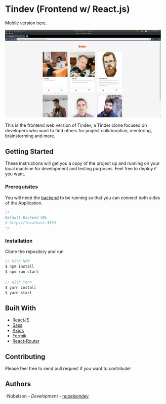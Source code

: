 # Tindev (Frontend w/ React.js)

Mobile version [here](https://github.com/nubelsondev/Tindev-Mobile).

![Tindev Preview](./thumbnail2.png)

This is the frontend web version of Tindev, a Tinder clone focused on developers who want to find others for project collaboration, mentoring, brainstorming and more.

## Getting Started

These instructions will get you a copy of the project up and running on your local machine for development and testing purposes. Feel free to deploy if you want.

### Prerequisites

You will need the [backend](https://github.com/nubelsondev/tindev-backend) to be running so that you can connect both sides of the Application.

```javascript
/*
Default Backend URL
$ http://localhost:3333
*/
```

### Installation

Clone the repository and run

```javascript
// With NPM
$ npm install
$ npm run start

// With Yarn
$ yarn install
$ yarn start
```

## Built With

-   [ReactJS](https://reactjs.org/)
-   [Sass](https://sass-lang.com/)
-   [Axios](https://github.com/axios/axios)
-   [Formik](https://jaredpalmer.com/formik/)
-   [React-Router](https://reacttraining.com/react-router/)

## Contributing

Please feel free to send pull request if you want to contribute!

## Authors

-Nubelson - _Development_ - [nubelsondev](https://github.com/nubelsondev)
